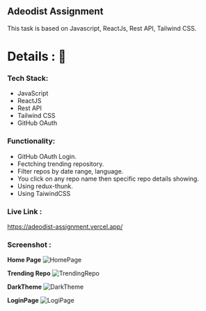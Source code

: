 ## Adeodist Assignment

This task is based on Javascript, ReactJs, Rest API, Tailwind CSS.

# Details : 🔭

### Tech Stack:

* JavaScript
* ReactJS
* Rest API
* Tailwind CSS
* GitHub OAuth

### Functionality:

* GitHub OAuth Login.
* Fectching trending repository.
* Filter repos by date range, language.
* You click on any repo name then specific repo details showing.
* Using redux-thunk.
* Using TaiwindCSS

### Live Link :
https://adeodist-assignment.vercel.app/

### Screenshot :

**Home Page**
![HomePage](https://github.com/adityamuthal22/adeodist_Assignment/assets/101568733/399d6a0a-1cd3-42fd-9d45-c91dea58e2cb)

**Trending Repo**
![TrendingRepo](https://github.com/adityamuthal22/adeodist_Assignment/assets/101568733/99c453ff-56d0-4440-bbb0-b7a12b169829)

**DarkTheme**
![DarkTheme](https://github.com/adityamuthal22/adeodist_Assignment/assets/101568733/d01a0bc4-6dfa-427f-86d5-038303391b4d)

**LoginPage**
![LogiPage](https://github.com/adityamuthal22/adeodist_Assignment/assets/101568733/ef0dfb58-c7df-49e1-8e52-1824b8a3d4fd)




